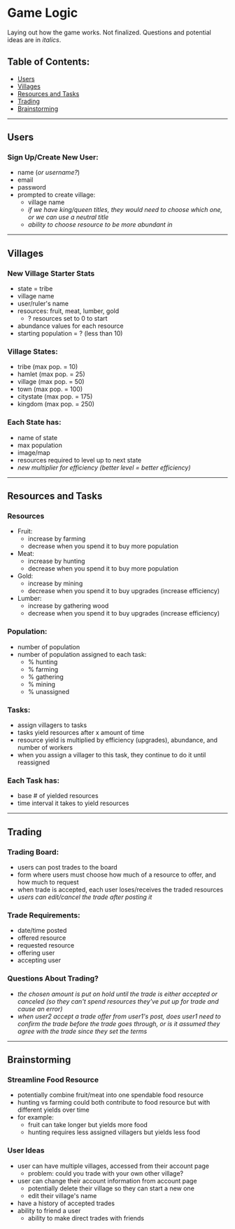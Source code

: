 # Game Logic

Laying out how the game works. Not finalized. Questions and potential ideas are in *italics*.

## Table of Contents:

- [Users](#users)
- [Villages](#villages)
- [Resources and Tasks](#resources-and-tasks)
- [Trading](#trading)
- [Brainstorming](#brainstorming)

<hr/>

## Users

### Sign Up/Create New User:
- name (*or username?*)
- email
- password
- prompted to create village:
    - village name
    - *if we have king/queen titles, they would need to choose which one, or we can use a neutral title*
    - *ability to choose resource to be more abundant in*

<hr/>

## Villages

### New Village Starter Stats
- state = tribe
- village name
- user/ruler's name
- resources: fruit, meat, lumber, gold
    - ? resources set to 0 to start
- abundance values for each resource
- starting population = ? (less than 10)

### Village States:
- tribe (max pop. = 10)
- hamlet (max pop. = 25)
- village (max pop. = 50)
- town (max pop. = 100)
- citystate (max pop. = 175)
- kingdom (max pop. = 250)

### Each State has:
- name of state
- max population
- image/map
- resources required to level up to next state
- *new multiplier for efficiency (better level = better efficiency)*


<hr/>

## Resources and Tasks

### Resources
- Fruit:
    - increase by farming
    - decrease when you spend it to buy more population
- Meat:
    - increase by hunting
    - decrease when you spend it to buy more population
- Gold:
    - increase by mining
    - decrease when you spend it to buy upgrades (increase efficiency)
- Lumber:
    - increase by gathering wood
    - decrease when you spend it to buy upgrades (increase efficiency)

### Population:
- number of population
- number of population assigned to each task:
    - % hunting
    - % farming
    - % gathering
    - % mining
    - % unassigned

### Tasks:
- assign villagers to tasks
- tasks yield resources after x amount of time
- resource yield is multiplied by efficiency (upgrades), abundance, and number of workers
- when you assign a villager to this task, they continue to do it until reassigned

### Each Task has:
- base # of yielded resources
- time interval it takes to yield resources


<hr/>

## Trading

### Trading Board:
- users can post trades to the board
- form where users must choose how much of a resource to offer, and how much to request
- when trade is accepted, each user loses/receives the traded resources
- *users can edit/cancel the trade after posting it*

### Trade Requirements:
- date/time posted
- offered resource
- requested resource
- offering user
- accepting user

### Questions About Trading?
- *the chosen amount is put on hold until the trade is either accepted or canceled (so they can't spend resources they've put up for trade and cause an error)*
- *when user2 accept a trade offer from user1's post, does user1 need to confirm the trade before the trade goes through, or is it assumed they agree with the trade since they set the terms*
    

<hr/>

## Brainstorming

### Streamline Food Resource
- potentially combine fruit/meat into one spendable food resource
- hunting vs farming could both contribute to food resource
    but with different yields over time
- for example:
    - fruit can take longer but yields more food
    - hunting requires less assigned villagers but yields less food

### User Ideas
- user can have multiple villages, accessed from their account page
    - problem: could you trade with your own other village?
- user can change their account information from account page
    - potentially delete their village so they can start a new one
    - edit their village's name
- have a history of accepted trades
- ability to friend a user
    - ability to make direct trades with friends